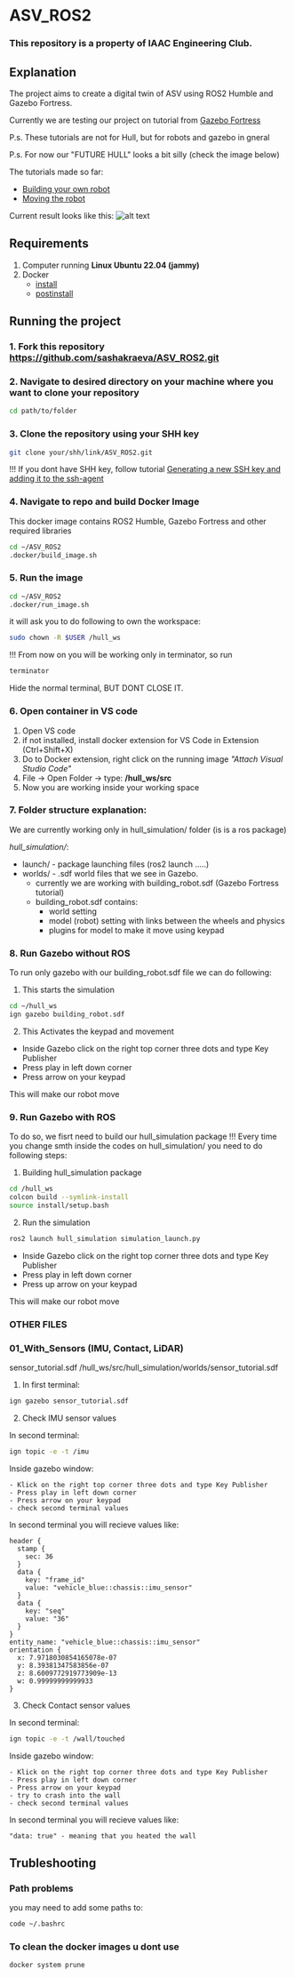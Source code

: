 # ASV_ROS2

### This repository is a property of IAAC Engineering Club.

## Explanation
The project aims to create a digital twin of ASV using ROS2 Humble and Gazebo Fortress.

Currently we are testing our project on tutorial from [Gazebo Fortress](https://gazebosim.org/docs/fortress/tutorials/) 

P.s. These tutorials are not for Hull, but for robots and gazebo in gneral

P.s. For now our "FUTURE HULL" looks a bit silly (check the image below)

The tutorials made so far:
- [Building your own robot](https://gazebosim.org/docs/fortress/building_robot/)
- [Moving the robot](https://gazebosim.org/docs/fortress/moving_robot/)

Current result looks like this:
![alt text](/images/image.png)


## Requirements

1. Computer running **Linux Ubuntu 22.04 (jammy)**
2. Docker 
    - [install](https://docs.docker.com/engine/install/ubuntu/) 
    - [postinstall](https://docs.docker.com/engine/install/linux-postinstall/)


## Running the project

### 1. Fork this repository https://github.com/sashakraeva/ASV_ROS2.git

### 2. Navigate to desired directory on your machine where you want to clone your repository

``` bash
cd path/to/folder
```

### 3. Clone the repository using your SHH key 

``` bash
git clone your/shh/link/ASV_ROS2.git
```

!!! If you dont have SHH key, follow tutorial [Generating a new SSH key and adding it to the ssh-agent](https://docs.github.com/en/authentication/connecting-to-github-with-ssh/generating-a-new-ssh-key-and-adding-it-to-the-ssh-agent)

### 4. Navigate to repo and build Docker Image

This docker image contains ROS2 Humble, Gazebo Fortress and other required libraries

``` bash
cd ~/ASV_ROS2
.docker/build_image.sh
```

### 5. Run the image 

``` bash
cd ~/ASV_ROS2
.docker/run_image.sh
```

it will ask you to do following to own the workspace:

``` bash
sudo chown -R $USER /hull_ws
```

!!! From now on you will be working only in terminator, so run

``` bash
terminator
```

Hide the normal terminal, BUT DONT CLOSE IT.


### 6. Open container in VS code

1. Open VS code
2. if not installed, install docker extension for VS Code in Extension (Ctrl+Shift+X)
3. Do to Docker extension, right click on the running image *"Attach Visual Studio Code"*
4. File -> Open Folder -> type: **/hull_ws/src**
5. Now you are working inside your working space

### 7. Folder structure explanation:

We are currently working only in hull_simulation/ folder (is is a ros package)


*hull_simulation/*:

+ launch/ - package launching files (ros2 launch .....)
+ worlds/ - .sdf world files that we see in Gazebo.
    - currently we are working with building_robot.sdf (Gazebo Fortress tutorial)
    - building_robot.sdf contains:
        - world setting
        - model (robot) setting with links between the wheels and physics
        - plugins for model to make it move using keypad

### 8. Run Gazebo without ROS

To run only gazebo with our building_robot.sdf file we can do following:

1. This starts the simulation

``` bash
cd ~/hull_ws
ign gazebo building_robot.sdf
```

2. This Activates the keypad and movement

- Inside Gazebo click on the right top corner three dots and type Key Publisher
- Press play in left down corner
- Press arrow on your keypad 

This will make our robot move


### 9. Run Gazebo with ROS

To do so, we fisrt need to build our hull_simulation package
!!! Every time you change smth inside the codes on hull_simulation/ you need to do following steps:

1. Building hull_simulation package

``` bash
cd /hull_ws
colcon build --symlink-install
source install/setup.bash
```

2. Run the simulation

``` bash
ros2 launch hull_simulation simulation_launch.py
```

- Inside Gazebo click on the right top corner three dots and type Key Publisher
- Press play in left down corner
- Press up arrow on your keypad 

This will make our robot move


### OTHER FILES

### 01_With_Sensors (IMU, Contact, LiDAR)

sensor_tutorial.sdf
/hull_ws/src/hull_simulation/worlds/sensor_tutorial.sdf

1) In first terminal:

``` bash
ign gazebo sensor_tutorial.sdf
```
2) Check IMU sensor values

In second terminal:

``` bash
ign topic -e -t /imu
```

Inside gazebo window:

```
- Klick on the right top corner three dots and type Key Publisher
- Press play in left down corner
- Press arrow on your keypad 
- check second terminal values
```

In second terminal you will recieve values like: 

``` 
header {
  stamp {
    sec: 36
  }
  data {
    key: "frame_id"
    value: "vehicle_blue::chassis::imu_sensor"
  }
  data {
    key: "seq"
    value: "36"
  }
}
entity_name: "vehicle_blue::chassis::imu_sensor"
orientation {
  x: 7.9718030854165078e-07
  y: 8.39381347583856e-07
  z: 8.6009772919773909e-13
  w: 0.99999999999933
}
```

3) Check Contact sensor values

In second terminal:

``` bash
ign topic -e -t /wall/touched
```

Inside gazebo window:

```
- Klick on the right top corner three dots and type Key Publisher
- Press play in left down corner
- Press arrow on your keypad 
- try to crash into the wall
- check second terminal values
```

In second terminal you will recieve values like: 

```
"data: true" - meaning that you heated the wall
```





## Trubleshooting

### Path problems

you may need to add some paths to: 

``` bash
code ~/.bashrc
``` 

### To clean the docker images u dont use

```bash
docker system prune
```







